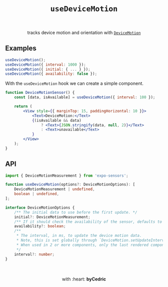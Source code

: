 <div align="center">
    <h1>
        <br />
        <code>useDeviceMotion</code>
        <br />
        <br />
    </h1>
    tracks device motion and orientation with <a href="https://docs.expo.io/versions/latest/sdk/devicemotion/"><code>DeviceMotion</code></a>
    <br />
</div>

## Examples

```jsx
useDeviceMotion();
useDeviceMotion({ interval: 1000 });
useDeviceMotion({ initial: { ... } });
useDeviceMotion({ availability: false });
```

With the `useDeviceMotion` hook we can create a simple component.

```jsx
function DeviceMotionSensor() {
    const [data, isAvailable] = useDeviceMotion({ interval: 100 });

    return (
        <View style={{ marginTop: 15, paddingHorizontal: 10 }}>
            <Text>DeviceMotion:</Text>
            {(isAvailable && data)
                ? <Text>{JSON.stringify(data, null, 2)}</Text>
                : <Text>unavailable</Text>
            }
        </View>
    );
}
```

## API

```ts
import { DeviceMotionMeasurement } from 'expo-sensors';

function useDeviceMotion(options?: DeviceMotionOptions): [
    DeviceMotionMeasurement | undefined,
    boolean | undefined,
];

interface DeviceMotionOptions {
	/** The initial data to use before the first update. */
	initial?: DeviceMotionMeasurement;
	/** If it should check the availability of the sensor, defaults to `true`. */
	availability?: boolean;
	/**
	 * The interval, in ms, to update the device motion data.
	 * Note, this is set globally through `DeviceMotion.setUpdateInterval`.
	 * When used in 2 or more components, only the last rendered component's interval will be used for all.
	 */
	interval?: number;
}
```

<div align="center">
    <br />
    <br />
    with :heart: <strong>byCedric</strong>
    <br />
    <br />
</div>
